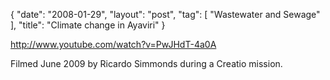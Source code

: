 {
   "date": "2008-01-29",
   "layout": "post",
   "tag": [
      "Wastewater and Sewage"
   ],
   "title": "Climate change in Ayaviri"
}

http://www.youtube.com/watch?v=PwJHdT-4a0A  

Filmed June 2009 by Ricardo Simmonds during a Creatio mission.